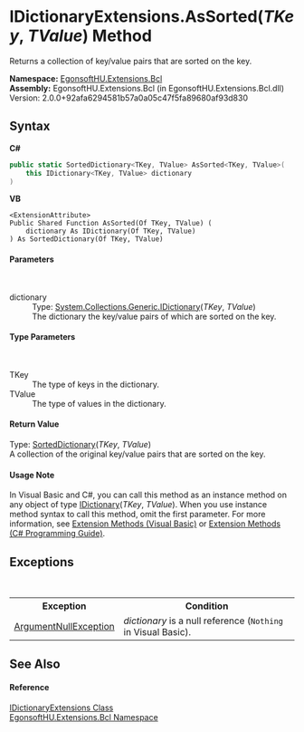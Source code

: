 # IDictionaryExtensions.AsSorted(*TKey*, *TValue*) Method 
 

Returns a collection of key/value pairs that are sorted on the key.

**Namespace:**&nbsp;<a href="N_EgonsoftHU_Extensions_Bcl.md">EgonsoftHU.Extensions.Bcl</a><br />**Assembly:**&nbsp;EgonsoftHU.Extensions.Bcl (in EgonsoftHU.Extensions.Bcl.dll) Version: 2.0.0+92afa6294581b57a0a05c47f5fa89680af93d830

## Syntax

**C#**<br />
``` C#
public static SortedDictionary<TKey, TValue> AsSorted<TKey, TValue>(
	this IDictionary<TKey, TValue> dictionary
)

```

**VB**<br />
``` VB
<ExtensionAttribute>
Public Shared Function AsSorted(Of TKey, TValue) ( 
	dictionary As IDictionary(Of TKey, TValue)
) As SortedDictionary(Of TKey, TValue)
```


#### Parameters
&nbsp;<dl><dt>dictionary</dt><dd>Type: <a href="https://docs.microsoft.com/dotnet/api/system.collections.generic.idictionary-2" target="_blank" rel="noopener noreferrer">System.Collections.Generic.IDictionary</a>(*TKey*, *TValue*)<br />The dictionary the key/value pairs of which are sorted on the key.</dd></dl>

#### Type Parameters
&nbsp;<dl><dt>TKey</dt><dd>The type of keys in the dictionary.</dd><dt>TValue</dt><dd>The type of values in the dictionary.</dd></dl>

#### Return Value
Type: <a href="https://docs.microsoft.com/dotnet/api/system.collections.generic.sorteddictionary-2" target="_blank" rel="noopener noreferrer">SortedDictionary</a>(*TKey*, *TValue*)<br />A collection of the original key/value pairs that are sorted on the key.

#### Usage Note
In Visual Basic and C#, you can call this method as an instance method on any object of type <a href="https://docs.microsoft.com/dotnet/api/system.collections.generic.idictionary-2" target="_blank" rel="noopener noreferrer">IDictionary</a>(*TKey*, *TValue*). When you use instance method syntax to call this method, omit the first parameter. For more information, see <a href="https://docs.microsoft.com/dotnet/visual-basic/programming-guide/language-features/procedures/extension-methods" target="_blank" rel="noopener noreferrer">Extension Methods (Visual Basic)</a> or <a href="https://docs.microsoft.com/dotnet/csharp/programming-guide/classes-and-structs/extension-methods" target="_blank" rel="noopener noreferrer">Extension Methods (C# Programming Guide)</a>.

## Exceptions
&nbsp;<table><tr><th>Exception</th><th>Condition</th></tr><tr><td><a href="https://docs.microsoft.com/dotnet/api/system.argumentnullexception" target="_blank" rel="noopener noreferrer">ArgumentNullException</a></td><td>*dictionary* is a null reference (`Nothing` in Visual Basic).</td></tr></table>

## See Also


#### Reference
<a href="T_EgonsoftHU_Extensions_Bcl_IDictionaryExtensions.md">IDictionaryExtensions Class</a><br /><a href="N_EgonsoftHU_Extensions_Bcl.md">EgonsoftHU.Extensions.Bcl Namespace</a><br />